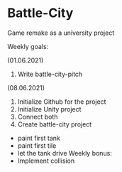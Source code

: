 # Battle-City
Game remake as a university project

Weekly goals:

(01.06.2021)
1. Write battle-city-pitch

(08.06.2021)
1. Initialize Github for the project
2. Initialize Unity project
3. Connect both
4. Create battle-city project
  - paint first tank
  - paint first tile
  - let the tank drive
  Weekly bonus:
  - Implement collision
 
